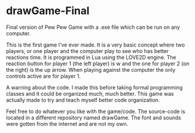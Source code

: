 # drawGame-Final
Final version of Pew Pew Game with a .exe file which can be run on any computer.

This is the first game I've ever made. It is a very basic concept where two players, or one player and the computer play to see who has better reactions time.
It is programmed in Lua using the LOVE2D engine. The reaction button for player 1 (the left player) is w and the one for player 2 (on the right) is the up arrow.
When playing against the computer the only controls active are for player 1.

A warning about the code. I made this before taking formal programming classes and it could be organized much, much better. This game was actually made to try and teach myself better code organization.

Feel free to do whatever you like with the game/code. The source-code is located in a different repository named drawGame. The font and sounds were gotten from the internet and are not my own.
